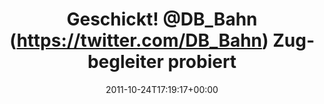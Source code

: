 ---
retweeted: false
source: <a href="http://itunes.apple.com/us/app/twitter/id409789998?mt=12" rel="nofollow">Twitter
  for Mac</a>
entities:
  hashtags: []
  symbols: []
  user_mentions:
  - name: Deutsche Bahn Personenverkehr
    screen_name: DB_Bahn
    indices:
    - '11'
    - '19'
    id_str: '39999078'
    id: '39999078'
  urls: []
display_text_range:
- '0'
- '133'
favorite_count: '1'
id_str: '128520952794451968'
truncated: false
retweet_count: '0'
id: '128520952794451968'
created_at: Mon Oct 24 17:19:17 +0000 2011
favorited: false
full_text: Geschickt! [@DB_Bahn](https://twitter.com/DB_Bahn) Zugbegleiter probiert
  umgekehrte Psychologie und gratuliert jetzt einfach denen, die im richtigen Zugteil
  sitzen.
lang: de
tags:
- pesos/twitter
date: '2011-10-24T17:19:17+00:00'
src: https://twitter.com/bascht/status/128520952794451968
original_url: https://twitter.com/bascht/status/128520952794451968
type: twitter_tweet
text: Geschickt! [@DB_Bahn](https://twitter.com/DB_Bahn) Zugbegleiter probiert umgekehrte
  Psychologie und gratuliert jetzt einfach denen, die im richtigen Zugteil sitzen.
title: Geschickt! @DB_Bahn (https://twitter.com/DB_Bahn) Zugbegleiter probiert

---